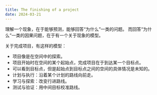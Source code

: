 ```yaml
---
title: The finishing of a project
date: 2024-03-21
---
```


理解一个现象，在于能够预测，能够回答“为什么”一类的问题。
而回答“为什么”一类的因果问题，在于有一个关于现象的模型。

关于完成项目，有这样的模型：

- 项目像是在空间中的探索。
- 项目开始时在空间的某个起始点，完成项目在于到达某一个目标点。
- 可以看到目标点，但是起始点到目标点之间的空间的具体情况是未知的。
- 计划与执行：沿着某个计划的路线向前走。
- 学习与探索：改变行进路线。
- 测试与验证：用中间目标校准路线。

